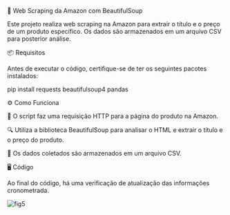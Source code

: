 🛒 Web Scraping da Amazon com BeautifulSoup

Este projeto realiza web scraping na Amazon para extrair o título e o preço de um produto específico. Os dados são armazenados em um arquivo CSV para posterior análise.

📦 Requisitos

Antes de executar o código, certifique-se de ter os seguintes pacotes instalados:

pip install requests beautifulsoup4 pandas

⚙️ Como Funciona

📨 O script faz uma requisição HTTP para a página do produto na Amazon.

🔍 Utiliza a biblioteca BeautifulSoup para analisar o HTML e extrair o título e o preço do produto.

📄 Os dados coletados são armazenados em um arquivo CSV.

🖥️ Código

Ao final do código, há uma verificação de atualização das informações cronometrada.

![fig5](https://github.com/user-attachments/assets/738bd6d4-269c-4cde-b3cb-0e1488abe15e)

